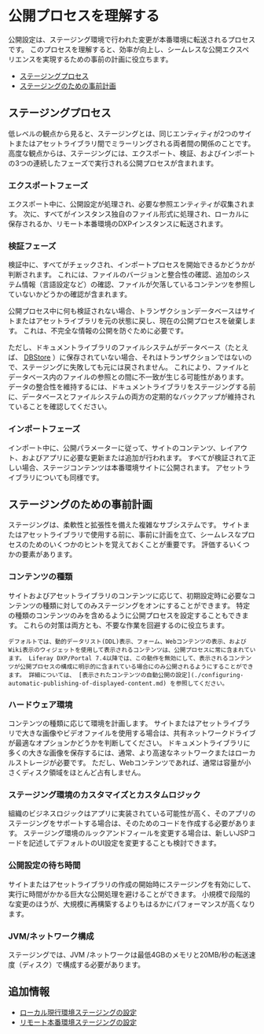 # 公開プロセスを理解する

公開設定は、ステージング環境で行われた変更が本番環境に転送されるプロセスです。 このプロセスを理解すると、効率が向上し、シームレスな公開エクスペリエンスを実現するための事前の計画に役立ちます。

* [ステージングプロセス](#the-staging-process)
* [ステージングのための事前計画](#planning-ahead-for-staging)

<a name="the-staging-process" />

## ステージングプロセス

低レベルの観点から見ると、ステージングとは、同じエンティティが2つのサイトまたはアセットライブラリ間でミラーリングされる両者間の関係のことです。 高度な観点からは、ステージングには、エクスポート、検証、およびインポートの3つの連続したフェーズで実行される公開プロセスが含まれます。

<a name="export-phase" />

### エクスポートフェーズ

エクスポート中に、公開設定が処理され、必要な参照エンティティが収集されます。 次に、すべてがインスタンス独自のファイル形式に処理され、ローカルに保存されるか、リモート本番環境のDXPインスタンスに転送されます。

<a name="validation-phase" />

### 検証フェーズ

検証中に、すべてがチェックされ、インポートプロセスを開始できるかどうかが判断されます。 これには、ファイルのバージョンと整合性の確認、追加のシステム情報（言語設定など）の確認、ファイルが欠落しているコンテンツを参照していないかどうかの確認が含まれます。

公開プロセス中に何も検証されない場合、トランザクションデータベースはサイトまたはアセットライブラリを元の状態に戻し、現在の公開プロセスを破棄します。 これは、不完全な情報の公開を防ぐために必要です。

ただし、ドキュメントライブラリのファイルシステムがデータベース（たとえば、 [DBStore](../../../system-administration/file-storage/other-file-store-types/dbstore.md) ）に保存されていない場合、それはトランザクションではないので、ステージングに失敗しても元には戻されません。 これにより、ファイルとデータベース内のファイルの参照との間に不一致が生じる可能性があります。 データの整合性を維持するには、ドキュメントライブラリをステージングする前に、データベースとファイルシステムの両方の定期的なバックアップが維持されていることを確認してください。

<a name="import-phase" />

### インポートフェーズ

インポート中に、公開パラメーターに従って、サイトのコンテンツ、レイアウト、およびアプリに必要な更新または追加が行われます。 すべてが検証されて正しい場合、ステージコンテンツは本番環境サイトに公開されます。 アセットライブラリについても同様です。

<a name="planning-ahead-for-staging" />

## ステージングのための事前計画

ステージングは、柔軟性と拡張性を備えた複雑なサブシステムです。 サイトまたはアセットライブラリで使用する前に、事前に計画を立て、シームレスなプロセスのためのいくつかのヒントを覚えておくことが重要です。 評価するいくつかの要素があります。

<a name="content-types" />

### コンテンツの種類

サイトおよびアセットライブラリのコンテンツに応じて、初期設定時に必要なコンテンツの種類に対してのみステージングをオンにすることができます。 特定の種類のコンテンツのみを含めるように公開プロセスを設定することもできます。 これらの対策は両方とも、不要な作業を回避するのに役立ちます。

```{important}
デフォルトでは、動的データリスト(DDL)表示、フォーム、Webコンテンツの表示、およびWiki表示のウィジェットを使用して表示されるコンテンツは、公開プロセスに常に含まれています。 Liferay DXP/Portal 7.4以降では、この動作を無効にして、表示されるコンテンツが公開プロセスの構成に明示的に含まれている場合にのみ公開されるようにすることができます。 詳細については、 [表示されたコンテンツの自動公開の設定](./configuring-automatic-publishing-of-displayed-content.md) を参照してください。
```

<a name="hardware-environment" />

### ハードウェア環境

コンテンツの種類に応じて環境を計画します。 サイトまたはアセットライブラリで大きな画像やビデオファイルを使用する場合は、共有ネットワークドライブが最適なオプションかどうかを判断してください。 ドキュメントライブラリに多くの大きな画像を保存するには、通常、より高速なネットワークまたはローカルストレージが必要です。 ただし、Webコンテンツであれば、通常は容量が小さくディスク領域をほとんど占有しません。

<a name="customizations-and-custom-logic-for-your-staging-environment" />

### ステージング環境のカスタマイズとカスタムロジック

組織のビジネスロジックはアプリに実装されている可能性が高く、そのアプリのステージングをサポートする場合は、そのためのコードを作成する必要があります。 ステージング環境のルックアンドフィールを変更する場合は、新しいJSPコードを記述してデフォルトのUI設定を変更することも検討できます。

<a name="publishing-wait-times" />

### 公開設定の待ち時間

サイトまたはアセットライブラリの作成の開始時にステージングを有効にして、実行に時間がかかる巨大な公開処理を避けることができます。 小規模で段階的な変更のほうが、大規模に再構築するよりもはるかにパフォーマンスが高くなります。

<a name="jvmnetwork-configuration" />

### JVM/ネットワーク構成

ステージングでは、JVM /ネットワークは最低4GBのメモリと20MB/秒の転送速度（ディスク）で構成する必要があります。

<a name="additional-information" />

## 追加情報

* [ローカル現行環境ステージングの設定](./configuring-local-live-staging.md)
* [リモート本番環境ステージングの設定](./configuring-remote-live-staging.md)
